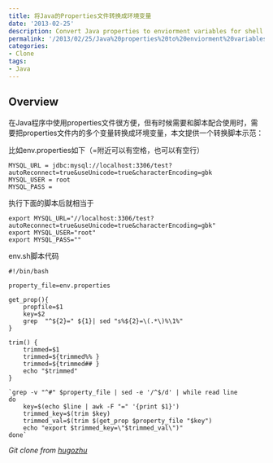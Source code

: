 ```yaml
---
title: 将Java的Properties文件转换成环境变量
date: '2013-02-25'
description: Convert Java properties to enviorment variables for shell scripts
permalink: '/2013/02/25/Java%20properties%20to%20enviorment%20variables.html'
categories:
- Clone
tags:
- Java
---
```


## Overview

在Java程序中使用properties文件很方便，但有时候需要和脚本配合使用时，需要把properties文件内的多个变量转换成环境变量，本文提供一个转换脚本示范：

比如env.properties如下（=附近可以有空格，也可以有空行）

    MYSQL_URL = jdbc:mysql://localhost:3306/test?autoReconnect=true&useUnicode=true&characterEncoding=gbk
    MYSQL_USER = root
    MYSQL_PASS = 

执行下面的脚本后就相当于

    export MYSQL_URL="//localhost:3306/test?autoReconnect=true&useUnicode=true&characterEncoding=gbk"
    export MYSQL_USER="root"
    export MYSQL_PASS="" 

env.sh脚本代码

    #!/bin/bash

    property_file=env.properties

    get_prop(){
        propfile=$1
        key=$2
        grep  "^${2}=" ${1}| sed "s%${2}=\(.*\)%\1%"
    }
    
    trim() {
        trimmed=$1
        trimmed=${trimmed%% }
        trimmed=${trimmed## }
        echo "$trimmed"
    }

    `grep -v "^#" $property_file | sed -e '/^$/d' | while read line
    do
        key=$(echo $line | awk -F "=" '{print $1}')
        trimmed_key=$(trim $key)
        trimmed_val=$(trim $(get_prop $property_file "$key")
        echo "export $trimmed_key=\"$trimmed_val\")"
    done`

*Git clone from [hugozhu](https://github.com/hugozhu/blog "hugozhu's github")*